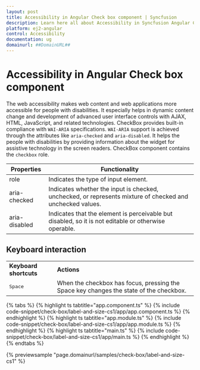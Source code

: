 ```yaml
---
layout: post
title: Accessibility in Angular Check box component | Syncfusion
description: Learn here all about Accessibility in Syncfusion Angular Check box component of Syncfusion Essential JS 2 and more.
platform: ej2-angular
control: Accessibility 
documentation: ug
domainurl: ##DomainURL##
---
```


# Accessibility in Angular Check box component

The web accessibility makes web content and web applications more accessible for people with disabilities. It especially helps in dynamic content change and development of advanced user interface controls with AJAX, HTML, JavaScript, and related technologies. CheckBox provides built-in compliance with `WAI-ARIA` specifications. `WAI-ARIA` support is achieved through the attributes like `aria-checked` and `aria-disabled`. It helps the people with disabilities by providing information about the widget for assistive technology in the screen readers. CheckBox component contains the `checkbox` role.

| Properties | Functionality |
| ------------ | ----------------------- |
| role | Indicates the type of input element. |
| aria-checked | Indicates whether the input is checked, unchecked, or represents mixture of checked and unchecked values. |
| aria-disabled | Indicates that the element is perceivable but disabled, so it is not editable or otherwise operable. |

## Keyboard interaction

<!-- markdownlint-disable MD033 -->

<table>
<tr>
<td>
<b>Keyboard shortcuts</b></td><td>
<b>Actions</b></td></tr>
<tr>
<td>
<kbd>Space</kbd></td><td>
When the checkbox has focus, pressing the Space key changes the state of the checkbox.</td></tr>
</table>

{% tabs %}
{% highlight ts tabtitle="app.component.ts" %}
{% include code-snippet/check-box/label-and-size-cs1/app/app.component.ts %}
{% endhighlight %}
{% highlight ts tabtitle="app.module.ts" %}
{% include code-snippet/check-box/label-and-size-cs1/app/app.module.ts %}
{% endhighlight %}
{% highlight ts tabtitle="main.ts" %}
{% include code-snippet/check-box/label-and-size-cs1/app/main.ts %}
{% endhighlight %}
{% endtabs %}
  
{% previewsample "page.domainurl/samples/check-box/label-and-size-cs1" %}